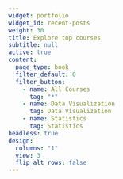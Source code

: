 ```yaml
---
widget: portfolio
widget_id: recent-posts
weight: 30
title: Explore top courses
subtitle: null
active: true
content:
  page_type: book
  filter_default: 0
  filter_button:
    - name: All Courses
      tag: "*"
    - name: Data Visualization
      tag: Data Visualization
    - name: Statistics
      tag: Statistics
headless: true
design:
  columns: "1"
  view: 3
  flip_alt_rows: false
---
```

